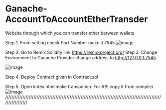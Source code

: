 # Ganache-AccountToAccountEtherTransder
Website through which you can transfer ether between wallets



Step 1. From setting check Port Number make it 7545
![image](https://user-images.githubusercontent.com/73892871/181747525-69df94ff-4063-4f2e-90b8-dab675c5db5d.png)
  

Step 2.  Go to Remix Solidity
        link https://remix-project.org/
Step 3.  Change Environment to Ganache Provider
          change address to http://127.0.0.1:7545

![image](https://user-images.githubusercontent.com/73892871/181748162-5a229bc8-1374-4c40-a9ef-528b483bc4fc.png)

Step 4.  Deploy Contract given in Contract.sol

Step 5. Open index.html make transaction.
        For ABI copy it from compiler        
      ![image](https://user-images.githubusercontent.com/73892871/181749082-e7d2d982-228f-4ec8-89c7-ff6603855cc1.png)
  /////////////////////////////////////////////////////////////////////////////////////////////////////////////////
      

 
